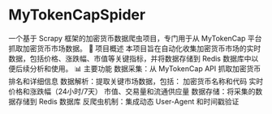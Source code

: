 # MyTokenCapSpider
一个基于 Scrapy 框架的加密货币数据爬虫项目，专门用于从 MyTokenCap 平台抓取加密货币市场数据。
🚀 项目概述
本项目旨在自动化收集加密货币市场的实时数据，包括价格、涨跌幅、市值等关键指标，并将数据存储到 Redis 数据库中以便后续分析和使用。
📊 主要功能
数据采集：从 MyTokenCap API 抓取加密货币排名和详细信息
数据解析：提取关键市场数据，包括：
加密货币名称和代码
实时价格和涨跌幅（24小时/7天）
市值、交易量和流通供应量
数据存储：将采集的数据存储到 Redis 数据库
反爬虫机制：集成动态 User-Agent 和时间戳验证
